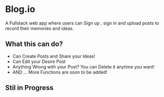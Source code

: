 # Blog.io

A Fullstack web app where users can Sign up , sign in and upload posts to record their memories and ideas. 

## What this can do?
<ul>
  <li>Can Create Posts and Share your Ideas!</li>
  <li>Can Edit your Desire Post</li>
  <li>Anything Wrong with your Post? You can Delete it anytime you want!</li>
  <li>AND ... More Functions are soon to be added!</li>
</ul>

## Stil in Progress
